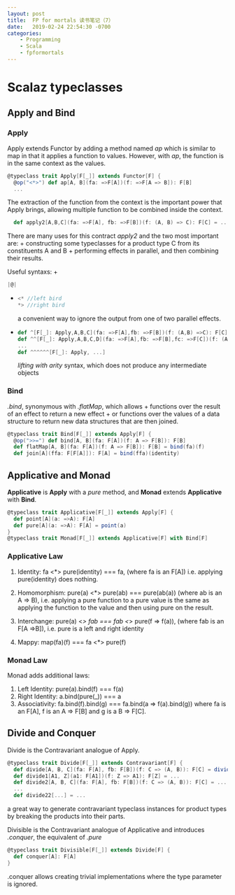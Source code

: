 ```yaml
---
layout: post
title:  FP for mortals 读书笔记（7）
date:   2019-02-24 22:54:30 -0700
categories: 
    - Programming
    - Scala 
    - fpformortals
---
```

# Scalaz typeclasses
## Apply and Bind
### Apply
Apply extends Functor by adding a method named _ap_ which is similar to map in that it applies a function to values. 
However, with _ap_, the function is in the same context as the values.

```scala
@typeclass trait Apply[F[_]] extends Functor[F] {
  @op("<*>") def ap[A, B](fa: =>F[A])(f: =>F[A => B]): F[B]
  ...
```

The extraction of the function from the context is the important power that Apply brings, allowing multiple function to be combined inside the context.

```scala
  def apply2[A,B,C](fa: =>F[A], fb: =>F[B])(f: (A, B) => C): F[C] = ...
```

There are many uses for this contract _apply2_ and the two most important are:
+ 
  constructing some typeclasses for a product type C from its constituents A and B
+ 
  performing effects in parallel, and then combining their results.

Useful syntaxs:
+ 
  ```scala
  |@|
  ```
+ 
  ```scala
  <* //left bird
  *> //right bird
  ```
  a convenient way to ignore the output from one of two parallel effects.
+ 
  ```scala
  def ^[F[_]: Apply,A,B,C](fa: =>F[A],fb: =>F[B])(f: (A,B) =>C): F[C] = ...
  def ^^[F[_]: Apply,A,B,C,D](fa: =>F[A],fb: =>F[B],fc: =>F[C])(f: (A,B,C) =>D): F[D] = ...
  ...
  def ^^^^^^[F[_]: Apply, ...]
  ```
  _lifting with arity_ syntax, which does not produce any intermediate objects

### Bind
_.bind_, synonymous with _.flatMap_, which allows 
+ 
  functions over the result of an effect to return a new effect
+ 
  or functions over the values of a data structure to return new data structures that are then joined.

```scala
@typeclass trait Bind[F[_]] extends Apply[F] {
  @op(">>=") def bind[A, B](fa: F[A])(f: A => F[B]): F[B]
  def flatMap[A, B](fa: F[A])(f: A => F[B]): F[B] = bind(fa)(f)
  def join[A](ffa: F[F[A]]): F[A] = bind(ffa)(identity)
```

## Applicative and Monad
__Applicative__ is __Apply__ with a _pure_ method, and __Monad__ extends __Applicative__ with __Bind__.
```scala
@typeclass trait Applicative[F[_]] extends Apply[F] {
  def point[A](a: =>A): F[A]
  def pure[A](a: =>A): F[A] = point(a)
}
@typeclass trait Monad[F[_]] extends Applicative[F] with Bind[F]
```

### __Applicative Law__

1. Identity: fa <*> pure(identity) === fa, (where fa is an F\[A\]) i.e. applying pure(identity) does nothing.

2. Homomorphism: pure(a) <*> pure(ab) === pure(ab(a)) (where ab is an A => B), i.e. applying a pure function to a pure value is the same as applying the function to the value and then using pure on the result.

3. Interchange: pure(a) <*> fab === fab <*> pure(f => f(a)), (where fab is an F\[A =>B\]), i.e. pure is a left and right identity

4. Mappy: map(fa)(f) === fa <*> pure(f)

### __Monad Law__

Monad adds additional laws:

1. Left Identity: pure(a).bind(f) === f(a)
2. Right Identity: a.bind(pure(_)) === a
3. Associativity: fa.bind(f).bind(g) === fa.bind(a => f(a).bind(g)) where fa is an F\[A\], f is an A => F\[B\] and g is a B => F\[C\].

## Divide and Conquer
Divide is the Contravariant analogue of Apply.
```scala
@typeclass trait Divide[F[_]] extends Contravariant[F] {
  def divide[A, B, C](fa: F[A], fb: F[B])(f: C => (A, B)): F[C] = divide2(fa, fb)(f)
  def divide1[A1, Z](a1: F[A1])(f: Z => A1): F[Z] = ...
  def divide2[A, B, C](fa: F[A], fb: F[B])(f: C => (A, B)): F[C] = ...
  ...
  def divide22[...] = ...
```

a great way to generate contravariant typeclass instances for product types by breaking the products into their parts.

Divisible is the Contravariant analogue of Applicative and introduces _.conquer_, the equivalent of _.pure_
```scala
@typeclass trait Divisible[F[_]] extends Divide[F] {
  def conquer[A]: F[A]
}
```

.conquer allows creating trivial implementations where the type parameter is ignored.

